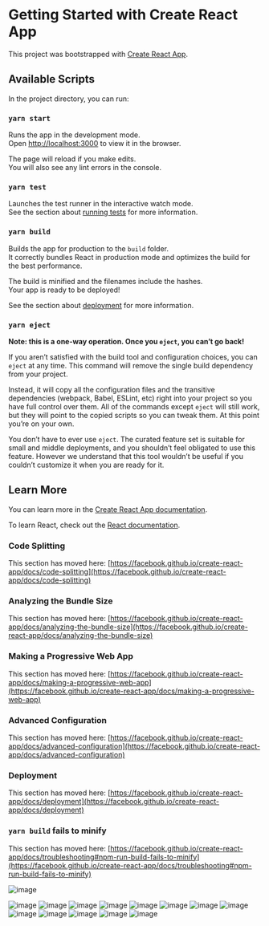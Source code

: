 # Getting Started with Create React App

This project was bootstrapped with [Create React App](https://github.com/facebook/create-react-app).

## Available Scripts

In the project directory, you can run:

### `yarn start`

Runs the app in the development mode.\
Open [http://localhost:3000](http://localhost:3000) to view it in the browser.

The page will reload if you make edits.\
You will also see any lint errors in the console.

### `yarn test`

Launches the test runner in the interactive watch mode.\
See the section about [running tests](https://facebook.github.io/create-react-app/docs/running-tests) for more information.

### `yarn build`

Builds the app for production to the `build` folder.\
It correctly bundles React in production mode and optimizes the build for the best performance.

The build is minified and the filenames include the hashes.\
Your app is ready to be deployed!

See the section about [deployment](https://facebook.github.io/create-react-app/docs/deployment) for more information.

### `yarn eject`

**Note: this is a one-way operation. Once you `eject`, you can’t go back!**

If you aren’t satisfied with the build tool and configuration choices, you can `eject` at any time. This command will remove the single build dependency from your project.

Instead, it will copy all the configuration files and the transitive dependencies (webpack, Babel, ESLint, etc) right into your project so you have full control over them. All of the commands except `eject` will still work, but they will point to the copied scripts so you can tweak them. At this point you’re on your own.

You don’t have to ever use `eject`. The curated feature set is suitable for small and middle deployments, and you shouldn’t feel obligated to use this feature. However we understand that this tool wouldn’t be useful if you couldn’t customize it when you are ready for it.

## Learn More

You can learn more in the [Create React App documentation](https://facebook.github.io/create-react-app/docs/getting-started).

To learn React, check out the [React documentation](https://reactjs.org/).

### Code Splitting

This section has moved here: [https://facebook.github.io/create-react-app/docs/code-splitting](https://facebook.github.io/create-react-app/docs/code-splitting)

### Analyzing the Bundle Size

This section has moved here: [https://facebook.github.io/create-react-app/docs/analyzing-the-bundle-size](https://facebook.github.io/create-react-app/docs/analyzing-the-bundle-size)

### Making a Progressive Web App

This section has moved here: [https://facebook.github.io/create-react-app/docs/making-a-progressive-web-app](https://facebook.github.io/create-react-app/docs/making-a-progressive-web-app)

### Advanced Configuration

This section has moved here: [https://facebook.github.io/create-react-app/docs/advanced-configuration](https://facebook.github.io/create-react-app/docs/advanced-configuration)

### Deployment

This section has moved here: [https://facebook.github.io/create-react-app/docs/deployment](https://facebook.github.io/create-react-app/docs/deployment)

### `yarn build` fails to minify

This section has moved here: [https://facebook.github.io/create-react-app/docs/troubleshooting#npm-run-build-fails-to-minify](https://facebook.github.io/create-react-app/docs/troubleshooting#npm-run-build-fails-to-minify)


![image](https://user-images.githubusercontent.com/67017326/142779448-683b949a-9312-4c4e-9506-3c8705c8c6e1.png)

![image](https://user-images.githubusercontent.com/67017326/142779453-2f9f30e0-67f1-4bd8-b0bc-6eb9f3f48932.png)
![image](https://user-images.githubusercontent.com/67017326/142779460-251c849a-8d69-4c34-b54d-1b99b27c27ca.png)
![image](https://user-images.githubusercontent.com/67017326/142779465-62f1de2c-31db-45c6-aa5d-b33ffb06b7f3.png)
![image](https://user-images.githubusercontent.com/67017326/142779471-bc63fd92-7697-4887-b333-c55e568bbe4e.png)
![image](https://user-images.githubusercontent.com/67017326/142779475-28357241-5c2c-4453-aab5-c55ebe62177b.png)
![image](https://user-images.githubusercontent.com/67017326/142779484-400a377f-5d71-487e-8162-cddace7fa492.png)
![image](https://user-images.githubusercontent.com/67017326/142779485-afcfd23d-5bcc-412c-957b-e909e489e5fb.png)
![image](https://user-images.githubusercontent.com/67017326/142779488-c123cf69-193f-423b-a060-67f652ca2980.png)
![image](https://user-images.githubusercontent.com/67017326/142779491-48f0ce30-2bc9-471c-aca5-624e4b8a612f.png)
![image](https://user-images.githubusercontent.com/67017326/142779494-7e3fa1ce-0429-427f-9567-ae4f4ad0c483.png)
![image](https://user-images.githubusercontent.com/67017326/142779497-0c99bf44-d4b2-44ab-9cbf-e0ad51300a2f.png)
![image](https://user-images.githubusercontent.com/67017326/142779498-1e26a739-16d0-4191-90a5-872db31ea364.png)
![image](https://user-images.githubusercontent.com/67017326/142779509-69c52829-9590-41f9-9ad0-34fdf012b5f3.png)

